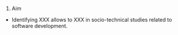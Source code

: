 1. Aim
- Identifying XXX allows to XXX in socio-technical studies related to software development. 
